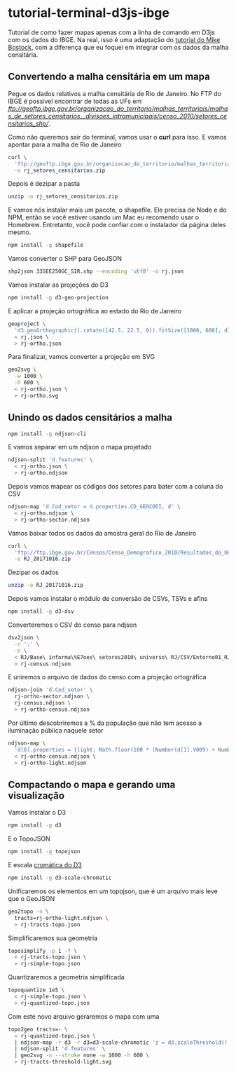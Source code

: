 # tutorial-terminal-d3js-ibge
Tutorial de como fazer mapas apenas com a linha de comando em D3js com os 
dados do IBGE. Na real, isso é uma adaptação do [tutorial do Mike Bostock](https://medium.com/@mbostock/command-line-cartography-part-1-897aa8f8ca2c), 
com a diferença que eu foquei em integrar com os dados da malha censitária.

## Convertendo a malha censitária em um mapa
Pegue os dados relativos a malha censitária de Rio de Janeiro. No FTP do IBGE
é possível encontrar de todas as UFs em _ftp://geoftp.ibge.gov.br/organizacao_do_territorio/malhas_territoriais/malhas_de_setores_censitarios__divisoes_intramunicipais/censo_2010/setores_censitarios_shp/_.  
  
Como não queremos sair do terminal, vamos usar o __curl__ para isso. E vamos
apontar para a malha de Rio de Janeiro 

```bash
curl \
  'ftp://geoftp.ibge.gov.br/organizacao_do_territorio/malhas_territoriais/malhas_de_setores_censitarios__divisoes_intramunicipais/censo_2010/setores_censitarios_shp/rj/rj_setores_censitarios.zip' \
  -o rj_setores_censitarios.zip
```

Depois é dezipar a pasta

```bash
unzip -o rj_setores_censitarios.zip
```

E vamos nós instalar mais um pacote, o shapefile. Ele precisa de 
Node e do NPM, então se você estiver usando um Mac eu recomendo usar o Homebrew. 
Entretanto, você pode confiar  com o instalador da página deles mesmo.

```bash
npm install -g shapefile
```

Vamos converter o SHP para GeoJSON

```bash
shp2json 33SEE250GC_SIR.shp --encoding 'utf8' -o rj.json
```

Vamos instalar as projeções do D3

```bash
npm install -g d3-geo-projection
```

E aplicar a projeção ortográfica ao estado do Rio de Janeiro

```bash
geoproject \
  'd3.geoOrthographic().rotate([42.5, 22.5, 0]).fitSize([1000, 600], d)' \
  < rj.json \
  > rj-ortho.json
```

Para finalizar, vamos converter a projeção em SVG

```bash
geo2svg \
  -w 1000 \
  -h 600 \
  < rj-ortho.json \
  > rj-ortho.svg
```

## Unindo os dados censitários a malha

```bash
npm install -g ndjson-cli
```

E vamos separar em um ndjson o mapa projetado

```bash
ndjson-split 'd.features' \
  < rj-ortho.json \
  > rj-ortho.ndjson
```

Depois vamos mapear os códigos dos setores para bater com a coluna do CSV

```bash
ndjson-map 'd.Cod_setor = d.properties.CD_GEOCODI, d' \
  < rj-ortho.ndjson \
  > rj-ortho-sector.ndjson
```

Vamos baixar todos os dados da amostra geral do Rio de Janeiro

```bash
curl \
  'ftp://ftp.ibge.gov.br/Censos/Censo_Demografico_2010/Resultados_do_Universo/Agregados_por_Setores_Censitarios/RJ_20171016.zip' \
  -o RJ_20171016.zip
```

Dezipar os dados

```bash
unzip -o RJ_20171016.zip
```

Depois vamos instalar o módulo de conversão de CSVs, TSVs e afins

```bash
npm install -g d3-dsv
```

Converteremos o CSV do censo para ndjson

```bash
dsv2json \
  -r ';' \
  -n \
  < RJ/Base\ informa\%E7oes\ setores2010\ universo\ RJ/CSV/Entorno01_RJ.csv \
  > rj-census.ndjson
```

E uniremos o arquivo de dados do censo com a projeção ortográfica

```bash
ndjson-join 'd.Cod_setor' \
  rj-ortho-sector.ndjson \
  rj-census.ndjson \
  > rj-ortho-census.ndjson
```

Por último descobriremos a % da população que não tem acesso a iluminação
pública naquele setor

```bash
ndjson-map \
  'd[0].properties = {light: Math.floor(100 * (Number(d[1].V009) + Number(d[1].V011) + Number(d[1].V013)) / d[1].V001)}, d[0]' \
  < rj-ortho-census.ndjson \
  > rj-ortho-light.ndjson
```

## Compactando o mapa e gerando uma visualização

Vamos instalar o D3

```bash
npm install -g d3
```

E o TopoJSON

```bash
npm install -g topojson
```

E escala [cromática do D3](https://github.com/d3/d3-scale-chromatic)

```bash
npm install -g d3-scale-chromatic
```

Unificaremos os elementos em um topojson, que é um arquivo mais leve que o GeoJSON

```bash
geo2topo -n \
  tracts=rj-ortho-light.ndjson \
  > rj-tracts-topo.json
```

Simplificaremos sua geometria

```bash
toposimplify -p 1 -f \
  < rj-tracts-topo.json \
  > rj-simple-topo.json
```

Quantizaremos a geometria simplificada

```bash
topoquantize 1e5 \
  < rj-simple-topo.json \
  > rj-quantized-topo.json
```

Com este novo arquivo geraremos o mapa com uma 

```bash
topo2geo tracts=- \
  < rj-quantized-topo.json \
  | ndjson-map -r d3 -r d3=d3-scale-chromatic 'z = d3.scaleThreshold().domain([0, 10, 20, 30, 40, 50, 60, 70, 80, 90, 100]).range(d3.schemeYlGnBu[9]), d.features.forEach(f => f.properties.fill = z(f.properties.light)), d' \
  | ndjson-split 'd.features' \
  | geo2svg -n --stroke none -w 1000 -h 600 \
  > rj-tracts-threshold-light.svg
  ```
